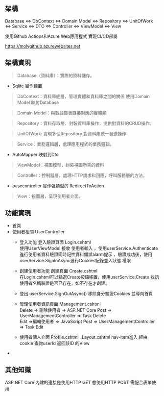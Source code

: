 ## 架構 
Database <=> DbContext  <=> Domain Model  <=> Repository <=> UnitOfWork <=> Service <=> DTO <=> Controller <=> ViewModel <=> View

使用Github Actions和Azure Web應用程式 實現CI/CD部屬

https://molygithub.azurewebsites.net
## 架構實現
>Database（資料庫）：實際的資料儲存。   
- Sqlite 實作建置

>DbContext：資料庫底層，管理實體和資料庫之間的關係
 使用Domain Model 映射Database  

>Domain Model：與數據庫表直接對應的實體類   

>Repository：資料存取層，封裝資料庫操作，提供對資料的CRUD操作。

>UnitOfWork: 實現多個Repository 對資料庫統一發送操作

>Service：業務邏輯層，處理應用程式的業務邏輯。  
 - AutoMapper 映射到Dto
>ViewModel：視圖模型，封裝視圖所需的資料

>Controller：控制器層，處理HTTP請求和回應，呼叫服務層的方法。
 - basecontroller 實作强類型的 RedirectToAction
  
>View：視圖層，呈現使用者介面。

## 功能實現
- 首頁
- 使用者相關 UserController  
  - 登入功能 登入驗證頁面 Login.cshtml  
  使用UserViewModel 接收 使用者輸入  ，使用userService.Authenticate進行使用者資料驗證同時記性資料錯誤alarm提示
  ，驗證成功後，使用userService.SignInAsync進行Cookies紀錄登入狀態 權限  
  - 創建使用者功能 創建頁面 Create.cshtml   
  在Login.cshtml可以點選Create按鈕移置，使用userService.Create 找訊使用者名稱驗證是否已存在，如不存在才創建。 
  - 登出 userService.SignOutAsync() 移除身分驗證Cookies 並導向首頁
  - 管理使用者資訊頁面  Management.cshtml  
    Delete => 刪除使用者 =>  ASP.NET Core Post => UserManagementController => Task<IActionResult> Delete  
    Edit =>編輯使用者 =>  JavaScript Post => UserManagementController => Task<IActionResult> Edit

  - 使用者個人介面 Profile.cshtml  _Layout.cshtml nav-item進入
   經由cookie 查詢userId  返回該ID 的View
- 

## 其他知識
ASP.NET Core 內建的連接是使用HTTP GET 想使用HTTP POST 需配合表單使用
